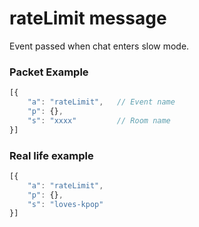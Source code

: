 # rateLimit message

Event passed when chat enters slow mode.

### Packet Example

```js
[{
    "a": "rateLimit",   // Event name
    "p": {},
    "s": "xxxx"         // Room name
}]
```
### Real life example
```js
[{
    "a": "rateLimit",
    "p": {},
    "s": "loves-kpop"
}]
```